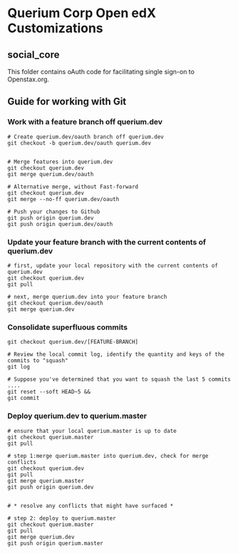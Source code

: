 # Querium Corp Open edX Customizations

## social_core
This folder contains oAuth code for facilitating single sign-on to Openstax.org.

## Guide for working with Git
### Work with a feature branch off querium.dev
```
# Create querium.dev/oauth branch off querium.dev
git checkout -b querium.dev/oauth querium.dev


# Merge features into querium.dev
git checkout querium.dev
git merge querium.dev/oauth

# Alternative merge, without Fast-forward
git checkout querium.dev
git merge --no-ff querium.dev/oauth

# Push your changes to Github
git push origin querium.dev
git push origin querium.dev/oauth

```

### Update your feature branch with the current contents of querium.dev
```
# first, update your local repository with the current contents of querium.dev
git checkout querium.dev
git pull

# next, merge querium.dev into your feature branch
git checkout querium.dev/oauth
git merge querium.dev
```


### Consolidate superfluous commits
```
git checkout querium.dev/[FEATURE-BRANCH]

# Review the local commit log, identify the quantity and keys of the commits to "squash"
git log

# Suppose you've determined that you want to squash the last 5 commits ....
git reset --soft HEAD~5 &&
git commit
```

### Deploy querium.dev to querium.master
```
# ensure that your local querium.master is up to date
git checkout querium.master
git pull

# step 1:merge querium.master into querium.dev, check for merge conflicts
git checkout querium.dev
git pull
git merge querium.master
git push origin querium.dev


# * resolve any conflicts that might have surfaced *

# step 2: deploy to querium.master
git checkout querium.master
git pull
git merge querium.dev
git push origin querium.master

```
